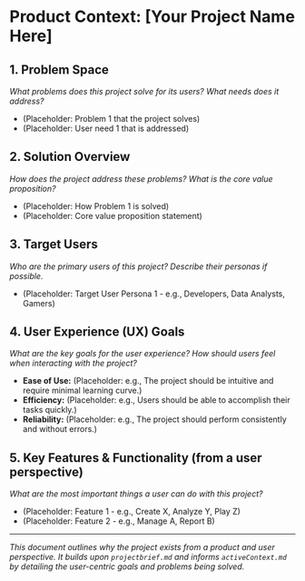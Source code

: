 # Product Context: [Your Project Name Here]

## 1. Problem Space

*What problems does this project solve for its users? What needs does it address?*

- (Placeholder: Problem 1 that the project solves)
- (Placeholder: User need 1 that is addressed)

## 2. Solution Overview

*How does the project address these problems? What is the core value proposition?*

- (Placeholder: How Problem 1 is solved)
- (Placeholder: Core value proposition statement)

## 3. Target Users

*Who are the primary users of this project? Describe their personas if possible.*

- (Placeholder: Target User Persona 1 - e.g., Developers, Data Analysts, Gamers)

## 4. User Experience (UX) Goals

*What are the key goals for the user experience? How should users feel when interacting with the project?*

- **Ease of Use:** (Placeholder: e.g., The project should be intuitive and require minimal learning curve.)
- **Efficiency:** (Placeholder: e.g., Users should be able to accomplish their tasks quickly.)
- **Reliability:** (Placeholder: e.g., The project should perform consistently and without errors.)

## 5. Key Features & Functionality (from a user perspective)

*What are the most important things a user can do with this project?*

- (Placeholder: Feature 1 - e.g., Create X, Analyze Y, Play Z)
- (Placeholder: Feature 2 - e.g., Manage A, Report B)

---
*This document outlines why the project exists from a product and user perspective. It builds upon `projectbrief.md` and informs `activeContext.md` by detailing the user-centric goals and problems being solved.*
